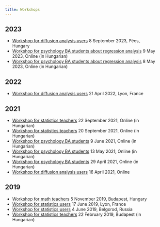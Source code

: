 ```yaml
---
title: Workshops
---
```

## 2023

- [Workshop for diffusion analysis users](Workshop-2023-September-Pécs) 8 September 2023, Pécs, Hungary
- [Workshop for psychology BA students about regression analysis](Workshop-2023-Május-9-Online) 9 May 2023, Online (in Hungarian)
- [Workshop for psychology BA students about regression analysis](Workshop-2023-Május-Online) 8 May 2023, Online (in Hungarian)

## 2022

- [Workshop for diffusion analysis users](Workshop-2022-April-Lyon) 21 April 2022, Lyon, France

## 2021

- [Workshop for statistics teachers](Workshop-2021-Szeptember-22-Online) 22 September 2021, Online (in Hungarian)
- [Workshop for statistics teachers](Workshop-2021-Szeptember-Online) 20 September 2021, Online (in Hungarian)
- [Workshop for psychology BA students](Workshop-2021-Június-Online) 9 June 2021, Online (in Hungarian)
- [Workshop for psychology BA students](Workshop-2021-Május-Online) 13 May 2021, Online (in Hungarian)
- [Workshop for psychology BA students](Workshop-2021-Április-Online) 29 April 2021, Online (in Hungarian)
- [Workshop for diffusion analysis users](Workshop-2021-April-Online) 16 April 2021, Online

## 2019

- [Workshop for math teachers](Workshop-2019-November-Budapest) 5 November 2019, Budapest, Hungary
- [Workshop for statistics users](Workshop-2019-June-Lyon) 17 June 2019, Lyon, France
- [Workshop for statistics users](Workshop-2019-June-Belgorod) 4 June 2019, Belgorod, Russia
- [Workshop for statistics teachers](Workshop-2019-Febru%C3%A1r-Budapest) 22 February 2019, Budapest (in Hungarian)

